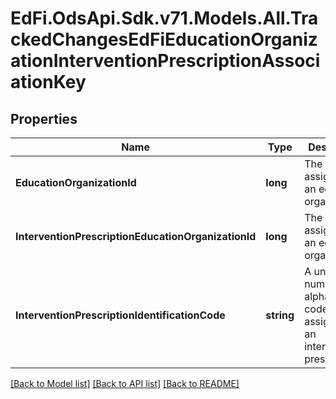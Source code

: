 # EdFi.OdsApi.Sdk.v71.Models.All.TrackedChangesEdFiEducationOrganizationInterventionPrescriptionAssociationKey

## Properties

Name | Type | Description | Notes
------------ | ------------- | ------------- | -------------
**EducationOrganizationId** | **long** | The identifier assigned to an education organization. | [optional] 
**InterventionPrescriptionEducationOrganizationId** | **long** | The identifier assigned to an education organization. | [optional] 
**InterventionPrescriptionIdentificationCode** | **string** | A unique number or alphanumeric code assigned to an intervention prescription. | [optional] 

[[Back to Model list]](../../README.md#documentation-for-models) [[Back to API list]](../../README.md#documentation-for-api-endpoints) [[Back to README]](../../README.md)

